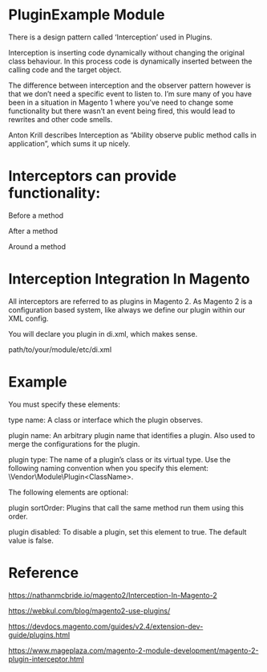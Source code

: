 # PluginExample Module

There is a design pattern called ‘Interception’ used in Plugins.

Interception is inserting code dynamically without changing the original class behaviour. In this process code is dynamically inserted between the calling code and the target object.

The difference between interception and the observer pattern however is that we don’t need a specific event to listen to. I’m sure many of you have been in a situation in Magento 1 where you’ve need to change some functionality but there wasn’t an event being fired, this would lead to rewrites and other code smells.

Anton Krill describes Interception as “Ability observe public method calls in application”, which sums it up nicely.

# Interceptors can provide functionality:

Before a method

After a method

Around a method

# Interception Integration In Magento

All interceptors are referred to as plugins in Magento 2. As Magento 2 is a configuration based system, like always we define our plugin within our XML config.

You will declare you plugin in di.xml, which makes sense.

path/to/your/module/etc/di.xml

# Example

<config>
    <type name="Magento\Catalog\Model\Product">
        <plugin name="aj_pluginexample_product" type="AJ\PluginExample\Model\Product" sortOrder="100" disabled="false" />
    </type>
</config>

You must specify these elements:

type name: A class or interface which the plugin observes.

plugin name: An arbitrary plugin name that identifies a plugin. Also used to merge the configurations for the plugin.

plugin type: The name of a plugin’s class or its virtual type. Use the following naming convention when you specify this element: \Vendor\Module\Plugin\<ClassName>.

The following elements are optional:

plugin sortOrder: Plugins that call the same method run them using this order.

plugin disabled: To disable a plugin, set this element to true. The default value is false.

# Reference

https://nathanmcbride.io/magento2/Interception-In-Magento-2

https://webkul.com/blog/magento2-use-plugins/

https://devdocs.magento.com/guides/v2.4/extension-dev-guide/plugins.html

https://www.mageplaza.com/magento-2-module-development/magento-2-plugin-interceptor.html
